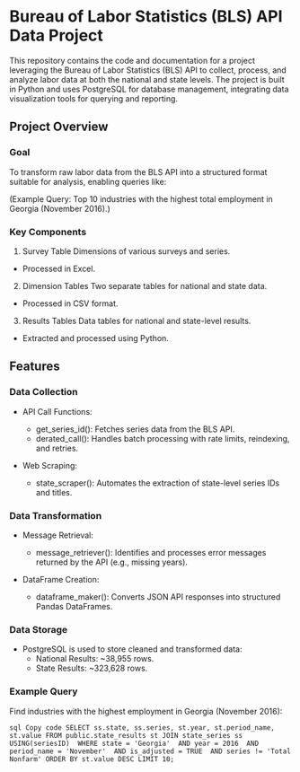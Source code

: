 # Bureau of Labor Statistics (BLS) API Data Project

This repository contains the code and documentation for a project leveraging the Bureau of Labor Statistics (BLS) API to collect, process, and analyze labor data at both the national and state levels. The project is built in Python and uses PostgreSQL for database management, integrating data visualization tools for querying and reporting.

## Project Overview
### Goal
To transform raw labor data from the BLS API into a structured format suitable for analysis, enabling queries like:

(Example Query: Top 10 industries with the highest total employment in Georgia (November 2016).)

### Key Components

1. Survey Table
Dimensions of various surveys and series.
* Processed in Excel.
  
2. Dimension Tables
Two separate tables for national and state data.
* Processed in CSV format.
  
3. Results Tables
Data tables for national and state-level results.
* Extracted and processed using Python.
  
## Features

### Data Collection
* API Call Functions:
  * get_series_id(): Fetches series data from the BLS API.
  * derated_call(): Handles batch processing with rate limits, reindexing, and retries.
    
* Web Scraping:
  * state_scraper(): Automates the extraction of state-level series IDs and titles.
    
### Data Transformation
* Message Retrieval:

  * message_retriever(): Identifies and processes error messages returned by the API (e.g., missing years).
* DataFrame Creation:

  * dataframe_maker(): Converts JSON API responses into structured Pandas DataFrames.
### Data Storage
* PostgreSQL is used to store cleaned and transformed data:
  * National Results: ~38,955 rows.
  * State Results: ~323,628 rows.
    
### Example Query
Find industries with the highest employment in Georgia (November 2016):

`sql
Copy code
SELECT ss.state,
       ss.series,
       st.year,
       st.period_name, 
       st.value
FROM public.state_results st
JOIN state_series ss USING(seriesID) 
WHERE state = 'Georgia' 
  AND year = 2016 
  AND period_name = 'November' 
  AND is_adjusted = TRUE 
  AND series != 'Total Nonfarm'
ORDER BY st.value DESC
LIMIT 10;`
